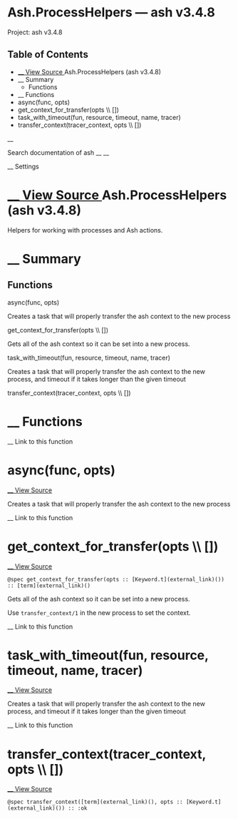 # Ash.ProcessHelpers — ash v3.4.8

Project: ash v3.4.8

## Table of Contents

- [ __ View Source ](external_link) Ash.ProcessHelpers (ash v3.4.8)
- __ Summary
  - Functions
- __ Functions
- async(func, opts)
- get_context_for_transfer(opts \\\ [])
- task_with_timeout(fun, resource, timeout, name, tracer)
- transfer_context(tracer_context, opts \\\ [])

__

Search documentation of ash __ __

__ Settings

#  [ __ View Source ](external_link) Ash.ProcessHelpers (ash v3.4.8)

Helpers for working with processes and Ash actions.

#  __ Summary

##  Functions

async(func, opts)

Creates a task that will properly transfer the ash context to the new process

get_context_for_transfer(opts \\\ [])

Gets all of the ash context so it can be set into a new process.

task_with_timeout(fun, resource, timeout, name, tracer)

Creates a task that will properly transfer the ash context to the new process, and timeout if it takes longer than the given timeout

transfer_context(tracer_context, opts \\\ [])

#  __ Functions

__ Link to this function

# async(func, opts)

[ __ View Source ](external_link)

Creates a task that will properly transfer the ash context to the new process

__ Link to this function

# get_context_for_transfer(opts \\\ [])

[ __ View Source ](external_link)
    
    
    @spec get_context_for_transfer(opts :: [Keyword.t](external_link)()) :: [term](external_link)()

Gets all of the ash context so it can be set into a new process.

Use `transfer_context/1` in the new process to set the context.

__ Link to this function

# task_with_timeout(fun, resource, timeout, name, tracer)

[ __ View Source ](external_link)

Creates a task that will properly transfer the ash context to the new process, and timeout if it takes longer than the given timeout

__ Link to this function

# transfer_context(tracer_context, opts \\\ [])

[ __ View Source ](external_link)
    
    
    @spec transfer_context([term](external_link)(), opts :: [Keyword.t](external_link)()) :: :ok
